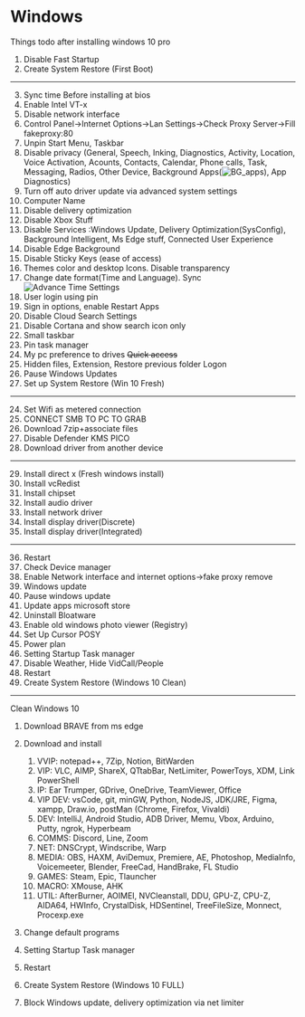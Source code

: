 # Windows

Things todo after installing windows 10 pro

1. Disable Fast Startup
2. Create System Restore (First Boot) 
---
3. Sync time Before installing at bios
4.  Enable Intel VT-x
5. Disable network interface
6.  Control Panel→Internet Options→Lan Settings→Check Proxy Server→Fill fakeproxy:80
7.  Unpin Start Menu, Taskbar
8.  Disable privacy (General, Speech, Inking, Diagnostics, Activity, Location, Voice Activation, Acounts, Contacts, Calendar, Phone calls, Task, Messaging, Radios, Other Device, Background Apps(![BG_apps](https://i.imgur.com/83fBfdr.png)), App Diagnostics)
9.  Turn off auto driver update via advanced system settings
10.  Computer Name
11.  Disable delivery optimization
12.  Disable Xbox Stuff
13.  Disable Services :Windows Update, Delivery Optimization(SysConfig), Background Intelligent, Ms Edge stuff, Connected User Experience
14. Disable Edge Background
15. Disable Sticky Keys (ease of access)
16. Themes color and desktop Icons. Disable transparency
17. Change date format(Time and Language). Sync
![Advance Time Settings](https://i.imgur.com/896wKW9.png)
14. User login using pin
15. Sign in options, enable Restart Apps
16. Disable Cloud Search Settings
17. Disable Cortana and show search icon only
18. Small taskbar
19. Pin task manager
20. My pc preference to drives ~~Quick access~~
21. Hidden files, Extension, Restore previous folder Logon
22. Pause Windows Updates
23. Set up System Restore (Win 10 Fresh)
---
24. Set Wifi as metered connection
25. CONNECT SMB TO PC TO GRAB
26. Download 7zip+associate files
27. Disable Defender KMS PICO
28. Download driver from another device
---
29. Install direct x (Fresh windows install)
30. Install vcRedist
31. Install chipset
32. Install audio driver
33. Install network driver
34. Install display driver(Discrete)
35. Install display driver(Integrated)
---
36. Restart
37. Check Device manager
38. Enable Network interface and internet options→fake proxy remove
39. Windows update
40. Pause windows update
41. Update apps microsoft store
42. Uninstall Bloatware
43. Enable old windows photo viewer (Registry)
44. Set Up Cursor POSY
45. Power plan
46. Setting Startup Task manager
47. Disable Weather, Hide VidCall/People
48. Restart
49. Create System Restore (Windows 10 Clean)
---
Clean Windows 10
1.  Download BRAVE from ms edge
2.  Download and install
    1.  VVIP: notepad++, 7Zip, Notion, BitWarden
    2.  VIP: VLC, AIMP, ShareX, QTtabBar, NetLimiter, PowerToys, XDM, Link PowerShell
    3.  IP: Ear Trumper, GDrive, OneDrive, TeamViewer, Office
    4.  VIP DEV: vsCode, git, minGW, Python, NodeJS, JDK/JRE, Figma, xampp, Draw.io, postMan (Chrome, Firefox, Vivaldi)
    5.  DEV: IntelliJ, Android Studio, ADB Driver, Memu, Vbox, Arduino, Putty, ngrok, Hyperbeam
    6.  COMMS: Discord, Line, Zoom
    7.  NET: DNSCrypt, Windscribe, Warp
    8.  MEDIA: OBS, HAXM, AviDemux, Premiere, AE, Photoshop, MediaInfo, Voicemeeter, Blender, FreeCad, HandBrake, FL Studio
    9.  GAMES: Steam, Epic, Tlauncher
    10. MACRO: XMouse, AHK
    11. UTIL: AfterBurner, AOIMEI, NVCleanstall, DDU, GPU-Z, CPU-Z, AIDA64, HWInfo, CrystalDisk, HDSentinel, TreeFileSize, Monnect, Procexp.exe


3.  Change default programs
4.  Setting Startup Task manager
5.  Restart
6.  Create System Restore (Windows 10 FULL)
7.  Block Windows update, delivery optimization via net limiter
